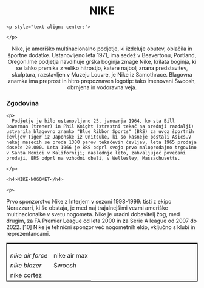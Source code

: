 <head>
</head>
<body>

  <h1 style = "text-align:center">NIKE</h1>
    
    
    <p style="text-align: center;">
      
    </p>
   <p style = "text-align:center">Nike, je ameriško multinacionalno podjetje, ki izdeluje obutev, oblačila in športne dodatke. Ustanovljeno leta 1971, ima sedež v Beavertonu, Portland, Oregon.Ime podjetja navdihuje grška boginja zmage Nike, krilata boginja, ki se lahko premika z veliko hitrostjo, katere najbolj znana predstavitev, skulptura, razstavljen v Muzeju Louvre, je Nike iz Samothrace. Blagovna znamka ima preprost in hitro prepoznaven logotip: tako imenovani Swoosh, obrnjena in vodoravna veja. 
    <h3>Zgodovina</h3>
    
    <p>
      Podjetje je bilo ustanovljeno 25. januarja 1964, ko sta Bill Bowerman (trener) in Phil Knight (strastni tekač na srednji razdalji) ustvarila blagovno znamko "Blue Ribbon Sports" (BRS) za uvoz športnih čevljev Tiger iz Japonske iz Onitsuke, ki so kasneje postali Asics.V nekaj mesecih se proda 1300 parov tekačevih čevljev, leta 1965 prodaja doseže 20.000. Leta 1966 je BRS odprl svojo prvo maloprodajno trgovino v Santa Monici v Kaliforniji; naslednje leto, zahvaljujoč povečani prodaji, BRS odprl na vzhodni obali, v Wellesley, Massachusetts.
      
    </p>
    
    <h4>NIKE-NOGOMET</h4>
    
    <p>
  Prvo sponzorstvo Nike z Interjem v sezoni 1998-1999: tisti z ekipo Nerazzurri, ki še obstaja, je med naj trajalnejšimi vezmi ameriške multinacionalke v svetu nogometa.
Nike je uradni dobavitelj žog, med drugim, za FA Premier League od leta 2000 in za Serie A league od 2007 do 2022. [10] Nike je tehnični sponzor več nogometnih ekip, vključno s klubi in reprezentancami. 

<table style="border: 2px solid black; margin-left:auto;margin-right:auto;">
  <Tr>
    <td style="padding-top: 20px;" ><i>nike air force</i></td>
    <td style="padding-top: 20px;" >nike air max</td>
  </Tr>
  <Tr>
    <td><i>nike blazer</i></td>
    <TD>Swoosh</td>
  </Tr>
  <Tr>
    <TD>nike cortez</TD>
  </Tr>
  
</table>
   </body>
    </html>
